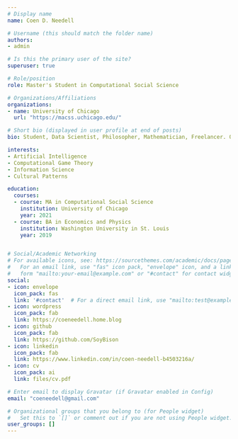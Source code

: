 ```yaml
---
# Display name
name: Coen D. Needell

# Username (this should match the folder name)
authors:
- admin

# Is this the primary user of the site?
superuser: true

# Role/position
role: Master's Student in Computational Social Science

# Organizations/Affiliations
organizations:
- name: University of Chicago
  url: "https://macss.uchicago.edu/"

# Short bio (displayed in user profile at end of posts)
bio: Student, Data Scientist, Philosopher, Mathematician, Freelancer. Ongoing Projects include A.I. for Incomplete-Information Games, Spatial Analysis of Music, and Analysis of Cultural Patterns.

interests:
- Artificial Intelligence
- Computational Game Theory
- Information Science
- Cultural Patterns

education:
  courses:
  - course: MA in Computational Social Science
    institution: University of Chicago
    year: 2021
  - course: BA in Economics and Physics
    institution: Washington University in St. Louis
    year: 2019


# Social/Academic Networking
# For available icons, see: https://sourcethemes.com/academic/docs/page-builder/#icons
#   For an email link, use "fas" icon pack, "envelope" icon, and a link in the
#   form "mailto:your-email@example.com" or "#contact" for contact widget.
social:
- icon: envelope
  icon_pack: fas
  link: '#contact'  # For a direct email link, use "mailto:test@example.org".
- icon: wordpress
  icon_pack: fab
  link: https://coeneedell.home.blog
- icon: github
  icon_pack: fab
  link: https://github.com/SoyBison
- icon: linkedin
  icon_pack: fab
  link: https://www.linkedin.com/in/coen-needell-b4503216a/
- icon: cv
  icon_pack: ai
  link: files/cv.pdf

# Enter email to display Gravatar (if Gravatar enabled in Config)
email: "coeneedell@gmail.com"

# Organizational groups that you belong to (for People widget)
#   Set this to `[]` or comment out if you are not using People widget.
user_groups: []
---
```

